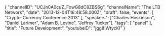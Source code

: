 {
    "channelID": "UCJn0A0cuZ_FxwG8dC8ZBS6g",
    "channelName": "The LTB Network",
    "date": "2013-12-04T16:48:58.000Z",
    "draft": false,
    "events": [
        "Crypto-Currency Conference 2013"
    ],
    "speakers": ["Charles Hoskinson", "Daniel Larimer", "Adam B. Levine", "Jeffrey Tucker"],
    "tags": [
        "panel"
    ],
    "title": "Future Development",
    "youtubeID": "jgg8IWtycKI"
}
